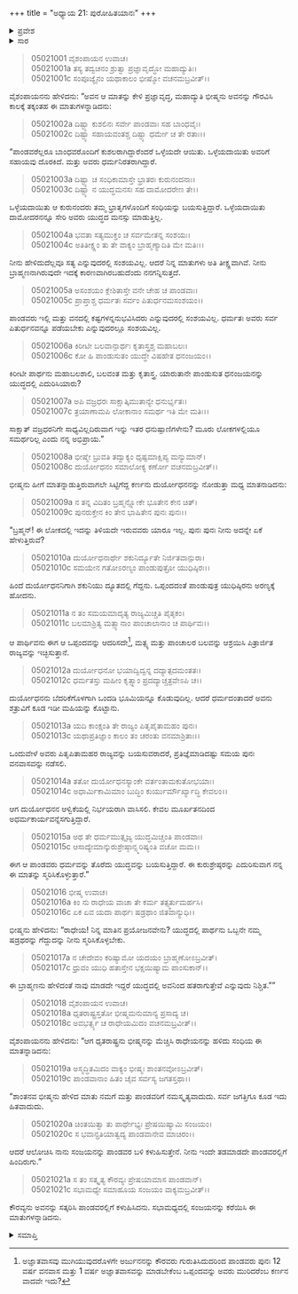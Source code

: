+++
title = "ಅಧ್ಯಾಯ 21: ಪುರೋಹಿತಯಾನಃ"
+++

<details><summary>ಪ್ರವೇಶ</summary>


।।   ಓಂ ಓಂ ನಮೋ ನಾರಾಯಣಾಯ।।   ಶ್ರೀ ವೇದವ್ಯಾಸಾಯ ನಮಃ ।।

ಶ್ರೀ ಕೃಷ್ಣದ್ವೈಪಾಯನ ವೇದವ್ಯಾಸ ವಿರಚಿತ  

**ಶ್ರೀ ಮಹಾಭಾರತ**

**ಉದ್ಯೋಗ ಪರ್ವ**

**ಸೇನೋದ್ಯೋಗ ಪರ್ವ**

**ಅಧ್ಯಾಯ 21**

</details>


<details><summary>ಸಾರ</summary>

ದೂತನು ಹೇಳಿದುದೆಲ್ಲವೂ ಸತ್ಯವಾಗಿದ್ದರೂ ಅವನು ಬ್ರಾಹ್ಮಣನಾಗಿರುವುದರಿಂದ ಮಾತು ತೀಕ್ಷ್ಣವಾಗಿದೆಯೆಂದೂ, ಅರ್ಜುನನನ್ನು ಎದುರಿಸುವ ಸಮರ್ಥರು ಯಾರೂ ಇಲ್ಲವೆಂದು ಭೀಷ್ಮನು ಸಭೆಯಲ್ಲಿ ನುಡಿದುದು (1-7). ಅಷ್ಟರಲ್ಲಿಯೇ ಕರ್ಣನು ಮಧ್ಯ ಮಾತನಾಡುತ್ತಾ ಒಪ್ಪಂದವನ್ನು ಆದರಿಸದೇ ಪಾಂಡವರು ಬಲವನ್ನು ಒಟ್ಟುಗೂಡಿಸಿ ರಾಜ್ಯವನ್ನು ಕೇಳುತ್ತಿದ್ದಾರೆಂದೂ, ಆದರೆ ದುರ್ಯೋಧನನು ಬೆದರಿಕೆಗೆ ಒಳಗಾಗಿ ಒಂದಡಿ ಭೂಮಿಯನ್ನೂ ಕೊಡುವುದಿಲ್ಲವೆಂದೂ ಹೇಳುವುದು (8-15). ಭೀಷ್ಮನು ರಾಧೇಯನನ್ನು ಅಲ್ಲಗಳೆದು ದೂತನು ಹೇಳಿದುದನ್ನು ಸಮರ್ಥಿಸಲು ಧೃತರಾಷ್ಟ್ರನು ಆಲೋಚಿಸಿ ಸಂಜಯನನ್ನು ಪಾಂಡವರ ಬಳಿ ಕಳುಹಿಸುತ್ತೇನೆಂದು ಹೇಳಿ ದೂತನನ್ನು ಸತ್ಕರಿಸಿ ಕಳುಹಿಸಿದುದು (16-21).

</details>


> 05021001 ವೈಶಂಪಾಯನ ಉವಾಚ।  
05021001a ತಸ್ಯ ತದ್ವಚನಂ ಶ್ರುತ್ವಾ ಪ್ರಜ್ಞಾವೃದ್ಧೋ ಮಹಾದ್ಯುತಿಃ।  
05021001c ಸಂಪೂಜ್ಯೈನಂ ಯಥಾಕಾಲಂ ಭೀಷ್ಮೋ ವಚನಮಬ್ರವೀತ್।।

ವೈಶಂಪಾಯನನು ಹೇಳಿದನು: “ಅವನ ಆ ಮಾತನ್ನು ಕೇಳಿ ಪ್ರಜ್ಞಾವೃದ್ಧ, ಮಹಾದ್ಯುತಿ ಭೀಷ್ಮನು ಅವನನ್ನು ಗೌರವಿಸಿ ಕಾಲಕ್ಕೆ ತಕ್ಕಂತಹ ಈ ಮಾತುಗಳನ್ನಾಡಿದನು:

> 05021002a ದಿಷ್ಟ್ಯಾ ಕುಶಲಿನಃ ಸರ್ವೇ ಪಾಂಡವಾಃ ಸಹ ಬಾಂಧವೈಃ।  
05021002c ದಿಷ್ಟ್ಯಾ ಸಹಾಯವಂತಶ್ಚ ದಿಷ್ಟ್ಯಾ ಧರ್ಮೇ ಚ ತೇ ರತಾಃ।।

“ಪಾಂಡವರೆಲ್ಲರೂ ಬಾಂಧವರೊಂದಿಗೆ ಕುಶಲರಾಗಿದ್ದಾರೆಂದರೆ ಒಳ್ಳೆಯದೇ ಆಯಿತು. ಒಳ್ಳೆಯದಾಯಿತು ಅವರಿಗೆ ಸಹಾಯವು ದೊರಕಿದೆ. ಮತ್ತು ಅವರು ಧರ್ಮನಿರತರಾಗಿದ್ದಾರೆ.

> 05021003a ದಿಷ್ಟ್ಯಾ ಚ ಸಂಧಿಕಾಮಾಸ್ತೇ ಭ್ರಾತರಃ ಕುರುನಂದನಾಃ।  
05021003c ದಿಷ್ಟ್ಯಾ ನ ಯುದ್ಧಮನಸಃ ಸಹ ದಾಮೋದರೇಣ ತೇ।।

ಒಳ್ಳೆಯದಾಯಿತು ಆ ಕುರುನಂದರು ತಮ್ಮ ಭ್ರಾತೃಗಳೊಂದಿಗೆ ಸಂಧಿಯನ್ನು ಬಯಸುತ್ತಿದ್ದಾರೆ. ಒಳ್ಳೆಯದಾಯಿತು ದಾಮೋದರನನ್ನೂ ಸೇರಿ ಅವರು ಯುದ್ಧದ ಮನಸ್ಸು ಮಾಡುತ್ತಿಲ್ಲ.

> 05021004a ಭವತಾ ಸತ್ಯಮುಕ್ತಂ ಚ ಸರ್ವಮೇತನ್ನ ಸಂಶಯಃ।   
05021004c ಅತಿತೀಕ್ಷ್ಣಂ ತು ತೇ ವಾಕ್ಯಂ ಬ್ರಾಹ್ಮಣ್ಯಾದಿತಿ ಮೇ ಮತಿಃ।।

ನೀನು ಹೇಳಿದುದೆಲ್ಲವೂ ಸತ್ಯ ಎನ್ನುವುದರಲ್ಲಿ ಸಂಶಯವಿಲ್ಲ. ಆದರೆ ನಿನ್ನ ಮಾತುಗಳು ಅತಿ ತೀಕ್ಷ್ಣವಾಗಿವೆ. ನೀನು ಬ್ರಾಹ್ಮಣನಾಗಿರುವುದೇ ಇದಕ್ಕೆ ಕಾರಣವಾಗಿರಬಹುದೆಂದು ನನಗನ್ನಿಸುತ್ತದೆ.

> 05021005a ಅಸಂಶಯಂ ಕ್ಲೇಶಿತಾಸ್ತೇ ವನೇ ಚೇಹ ಚ ಪಾಂಡವಾಃ।  
05021005c ಪ್ರಾಪ್ತಾಶ್ಚ ಧರ್ಮತಃ ಸರ್ವಂ ಪಿತುರ್ಧನಮಸಂಶಯಂ।।

ಪಾಂಡವರು ಇಲ್ಲಿ ಮತ್ತು ವನದಲ್ಲಿ ಕಷ್ಟಗಳನ್ನನುಭವಿಸಿದರು ಎನ್ನುವುದರಲ್ಲಿ ಸಂಶಯವಿಲ್ಲ. ಧರ್ಮತಃ ಅವರು ಸರ್ವ ಪಿತುರ್ಧನವನ್ನೂ ಪಡೆಯಬೇಕು ಎನ್ನುವುದರಲ್ಲೂ ಸಂಶಯವಿಲ್ಲ.

> 05021006a ಕಿರೀಟೀ ಬಲವಾನ್ಪಾರ್ಥಃ ಕೃತಾಸ್ತ್ರಶ್ಚ ಮಹಾಬಲಃ।  
05021006c ಕೋ ಹಿ ಪಾಂಡುಸುತಂ ಯುದ್ಧೇ ವಿಷಹೇತ ಧನಂಜಯಂ।।

ಕಿರೀಟೀ ಪಾರ್ಥನು ಮಹಾಬಲಶಾಲಿ, ಬಲವಂತ ಮತ್ತು ಕೃತಾಸ್ತ್ರ. ಯಾರುತಾನೇ ಪಾಂಡುಸುತ ಧನಂಜಯನನ್ನು ಯುದ್ಧದಲ್ಲಿ ಎದುರಿಸಿಯಾರು?

> 05021007a ಅಪಿ ವಜ್ರಧರಃ ಸಾಕ್ಷಾತ್ಕಿಮುತಾನ್ಯೇ ಧನುರ್ಭೃತಃ।   
05021007c ತ್ರಯಾಣಾಮಪಿ ಲೋಕಾನಾಂ ಸಮರ್ಥ ಇತಿ ಮೇ ಮತಿಃ।।

ಸಾಕ್ಷಾತ್ ವಜ್ರಧರನಿಗೇ ಸಾಧ್ಯವಿಲ್ಲದಿರುವಾಗ ಇನ್ನು ಇತರ ಧನುಷ್ಪಾಣಿಗಳೇನು? ಮೂರು ಲೋಕಗಳಲ್ಲಿಯೂ ಸಮರ್ಥರಿಲ್ಲ ಎಂದು ನನ್ನ ಅಭಿಪ್ರಾಯ.”

> 05021008a ಭೀಷ್ಮೇ ಬ್ರುವತಿ ತದ್ವಾಕ್ಯಂ ಧೃಷ್ಟಮಾಕ್ಷಿಪ್ಯ ಮನ್ಯುಮಾನ್।  
05021008c ದುರ್ಯೋಧನಂ ಸಮಾಲೋಕ್ಯ ಕರ್ಣೋ ವಚನಮಬ್ರವೀತ್।।

ಭೀಷ್ಮನು ಹೀಗೆ ಮಾತನ್ನಾಡುತ್ತಿರುವಾಗಲೇ ಸಿಟ್ಟಿಗೆದ್ದ ಕರ್ಣನು ದುರ್ಯೋಧನನನ್ನು ನೋಡುತ್ತಾ ಮಧ್ಯ ಮಾತನಾಡಿದನು:

> 05021009a ನ ತನ್ನ ವಿದಿತಂ ಬ್ರಹ್ಮನ್ಲ್ಲೋಕೇ ಭೂತೇನ ಕೇನ ಚಿತ್।  
05021009c ಪುನರುಕ್ತೇನ ಕಿಂ ತೇನ ಭಾಷಿತೇನ ಪುನಃ ಪುನಃ।।

“ಬ್ರಹ್ಮನ್! ಈ ಲೋಕದಲ್ಲಿ ಇದನ್ನು ತಿಳಿಯದೇ ಇರುವವರು ಯಾರೂ ಇಲ್ಲ. ಪುನಃ ಪುನಃ ನೀನು ಅದನ್ನೇ ಏಕೆ ಹೇಳುತ್ತಿರುವೆ?

> 05021010a ದುರ್ಯೋಧನಾರ್ಥೇ ಶಕುನಿರ್ದ್ಯೂತೇ ನಿರ್ಜಿತವಾನ್ಪುರಾ।  
05021010c ಸಮಯೇನ ಗತೋಽರಣ್ಯಂ ಪಾಂಡುಪುತ್ರೋ ಯುಧಿಷ್ಠಿರಃ।।

ಹಿಂದೆ ದುರ್ಯೋಧನನಿಗಾಗಿ ಶಕುನಿಯು ದ್ಯೂತದಲ್ಲಿ ಗೆದ್ದನು. ಒಪ್ಪಂದದಂತೆ ಪಾಂಡುಪುತ್ರ ಯುಧಿಷ್ಠಿರನು ಅರಣ್ಯಕ್ಕೆ ಹೋದನು.

> 05021011a ನ ತಂ ಸಮಯಮಾದೃತ್ಯ ರಾಜ್ಯಮಿಚ್ಚತಿ ಪೈತೃಕಂ।  
05021011c ಬಲಮಾಶ್ರಿತ್ಯ ಮತ್ಸ್ಯಾನಾಂ ಪಾಂಚಾಲಾನಾಂ ಚ ಪಾರ್ಥಿವಃ।।

ಆ ಪಾರ್ಥಿವನು ಈಗ ಆ ಒಪ್ಪಂದವನ್ನು ಆದರಿಸದೇ[^1], ಮತ್ಸ್ಯ ಮತ್ತು ಪಾಂಚಾಲರ ಬಲವನ್ನು ಆಶ್ರಯಿಸಿ ಪಿತ್ರಾರ್ಜಿತ ರಾಜ್ಯವನ್ನು ಇಚ್ಛಿಸುತ್ತಾನೆ.

> 05021012a ದುರ್ಯೋಧನೋ ಭಯಾದ್ವಿದ್ವನ್ನ ದದ್ಯಾತ್ಪದಮಂತತಃ।  
05021012c ಧರ್ಮತಸ್ತು ಮಹೀಂ ಕೃತ್ಸ್ನಾಂ ಪ್ರದದ್ಯಾಚ್ಚತ್ರವೇಽಪಿ ಚ।।

ದುರ್ಯೋಧನನು ಬೆದರಿಕೆಗೊಳಗಾಗಿ ಒಂದಡಿ ಭೂಮಿಯನ್ನೂ ಕೊಡುವುದಿಲ್ಲ. ಆದರೆ ಧರ್ಮದಂತಾದರೆ ಅವನು ಶತ್ರುವಿಗೆ ಕೂಡ ಇಡೀ ಮಹಿಯನ್ನು ಕೊಟ್ಟಾನು.

> 05021013a ಯದಿ ಕಾಂಕ್ಷಂತಿ ತೇ ರಾಜ್ಯಂ ಪಿತೃಪೈತಾಮಹಂ ಪುನಃ।  
05021013c ಯಥಾಪ್ರತಿಜ್ಞಾಂ ಕಾಲಂ ತಂ ಚರಂತು ವನಮಾಶ್ರಿತಾಃ।।

ಒಂದುವೇಳೆ ಅವರು ಪಿತೃಪಿತಾಮಹರ ರಾಜ್ಯವನ್ನು ಬಯಸುವರಾದರೆ, ಪ್ರತಿಜ್ಞೆಮಾಡಿದಷ್ಟು ಸಮಯ ಪುನಃ ವನವಾಸವನ್ನು ನಡೆಸಲಿ.

> 05021014a ತತೋ ದುರ್ಯೋಧನಸ್ಯಾಂಕೇ ವರ್ತಂತಾಮಕುತೋಭಯಾಃ।  
05021014c ಅಧಾರ್ಮಿಕಾಮಿಮಾಂ ಬುದ್ಧಿಂ ಕುರ್ಯುರ್ಮೌರ್ಖ್ಯಾದ್ಧಿ ಕೇವಲಂ।।

ಆಗ ದುರ್ಯೋಧನನ ಆಳ್ವಿಕೆಯಲ್ಲಿ ನಿರ್ಭಯರಾಗಿ ವಾಸಿಸಲಿ. ಕೇವಲ ಮೂರ್ಖತನದಿಂದ ಅಧರ್ಮಕಾರ್ಯವನ್ನೆಸಗುತ್ತಿದ್ದಾರೆ.

> 05021015a ಅಥ ತೇ ಧರ್ಮಮುತ್ಸೃಜ್ಯ ಯುದ್ಧಮಿಚ್ಚಂತಿ ಪಾಂಡವಾಃ।  
05021015c ಆಸಾದ್ಯೇಮಾನ್ಕುರುಶ್ರೇಷ್ಠಾನ್ಸ್ಮರಿಷ್ಯಂತಿ ವಚೋ ಮಮ।।

ಈಗ ಆ ಪಾಂಡವರು ಧರ್ಮವನ್ನು ತೊರೆದು ಯುದ್ಧವನ್ನು ಬಯಸುತ್ತಿದ್ದಾರೆ. ಈ ಕುರುಶ್ರೇಷ್ಠರನ್ನು ಎದುರಿಸುವಾಗ ನನ್ನ ಈ ಮಾತನ್ನು ಸ್ಮರಿಸಿಕೊಳ್ಳುತ್ತಾರೆ.”

> 05021016 ಭೀಷ್ಮ ಉವಾಚ।  
05021016a ಕಿಂ ನು ರಾಧೇಯ ವಾಚಾ ತೇ ಕರ್ಮ ತತ್ಸ್ಮರ್ತುಮರ್ಹಸಿ।  
05021016c ಏಕ ಏವ ಯದಾ ಪಾರ್ಥಃ ಷಡ್ರಥಾಂ ಜಿತವಾನ್ಯುಧಿ।।

ಭೀಷ್ಮನು ಹೇಳಿದನು: “ರಾಧೇಯ! ನಿನ್ನ ಮಾತಿನ ಪ್ರಯೋಜನವೇನು? ಯುದ್ಧದಲ್ಲಿ ಪಾರ್ಥನು ಒಬ್ಬನೇ ನಮ್ಮ ಷಡ್ರಥರನ್ನು ಗೆದ್ದುದನ್ನು ನೀನು ಸ್ಮರಿಸಿಕೊಳ್ಳಬೇಕು.

> 05021017a ನ ಚೇದೇವಂ ಕರಿಷ್ಯಾಮೋ ಯದಯಂ ಬ್ರಾಹ್ಮಣೋಽಬ್ರವೀತ್।  
05021017c ಧ್ರುವಂ ಯುಧಿ ಹತಾಸ್ತೇನ ಭಕ್ಷಯಿಷ್ಯಾಮ ಪಾಂಸುಕಾನ್।।

ಈ ಬ್ರಾಹ್ಮಣನು ಹೇಳಿದಂತೆ ನಾವು ಮಾಡದೇ ಇದ್ದರೆ ಯುದ್ಧದಲ್ಲಿ ಅವನಿಂದ ಹತರಾಗುತ್ತೇವೆ ಎನ್ನುವುದು ನಿಶ್ಚಿತ.””

> 05021018 ವೈಶಂಪಾಯನ ಉವಾಚ।  
05021018a ಧೃತರಾಷ್ಟ್ರಸ್ತತೋ ಭೀಷ್ಮಮನುಮಾನ್ಯ ಪ್ರಸಾದ್ಯ ಚ।  
05021018c ಅವಭರ್ತ್ಸ್ಯ ಚ ರಾಧೇಯಮಿದಂ ವಚನಮಬ್ರವೀತ್।।

ವೈಶಂಪಾಯನನು ಹೇಳಿದನು: “ಆಗ ಧೃತರಾಷ್ಟ್ರನು ಭೀಷ್ಮನನ್ನು ಮೆಚ್ಚಿಸಿ ರಾಧೇಯನನ್ನು ಹಳಿದು ಸಂಧಿಯ ಈ ಮಾತನ್ನಾಡಿದನು:

> 05021019a ಅಸ್ಮದ್ಧಿತಮಿದಂ ವಾಕ್ಯಂ ಭೀಷ್ಮಃ ಶಾಂತನವೋಽಬ್ರವೀತ್।  
05021019c ಪಾಂಡವಾನಾಂ ಹಿತಂ ಚೈವ ಸರ್ವಸ್ಯ ಜಗತಸ್ತಥಾ।।

“ಶಾಂತನವ ಭೀಷ್ಮನು ಹೇಳಿದ ಮಾತು ನಮಗೆ ಮತ್ತು ಪಾಂಡವರಿಗೆ ನಮಸ್ಕೃತ್ಯವಾದುದು. ಸರ್ವ ಜಗತ್ತಿಗೂ ಕೂಡ ಇದು ಹಿತವಾದುದು.

> 05021020a ಚಿಂತಯಿತ್ವಾ ತು ಪಾರ್ಥೇಭ್ಯಃ ಪ್ರೇಷಯಿಷ್ಯಾಮಿ ಸಂಜಯಂ।  
05021020c ಸ ಭವಾನ್ಪ್ರತಿಯಾತ್ವದ್ಯ ಪಾಂಡವಾನೇವ ಮಾಚಿರಂ।।

ಆದರೆ ಆಲೋಚಿಸಿ ನಾನು ಸಂಜಯನನ್ನು ಪಾಂಡವರ ಬಳಿ ಕಳುಹಿಸುತ್ತೇನೆ. ನೀನು ಇಂದೇ ತಡಮಾಡದೇ ಪಾಂಡವರಲ್ಲಿಗೆ ಹಿಂದಿರುಗು.”

> 05021021a ಸ ತಂ ಸತ್ಕೃತ್ಯ ಕೌರವ್ಯಃ ಪ್ರೇಷಯಾಮಾಸ ಪಾಂಡವಾನ್।   
05021021c ಸಭಾಮಧ್ಯೇ ಸಮಾಹೂಯ ಸಂಜಯಂ ವಾಕ್ಯಮಬ್ರವೀತ್।।

ಕೌರವ್ಯನು ಅವನನ್ನು ಸತ್ಕರಿಸಿ ಪಾಂಡವರಲ್ಲಿಗೆ ಕಳುಹಿಸಿದನು. ಸಭಾಮಧ್ಯದಲ್ಲಿ ಸಂಜಯನನ್ನು ಕರೆಯಿಸಿ ಈ ಮಾತುಗಳನ್ನಾಡಿದನು.


<details><summary>ಸಮಾಪ್ತಿ</summary>


ಇತಿ ಶ್ರೀ ಮಹಾಭಾರತೇ ಉದ್ಯೋಗ ಪರ್ವಣಿ ಸೇನೋದ್ಯೋಗ ಪರ್ವಣಿ ಪುರೋಹಿತಯಾನೇ ಏಕವಿಂಶೋಽಧ್ಯಾಯಃ।  
ಇದು ಶ್ರೀ ಮಹಾಭಾರತದಲ್ಲಿ ಉದ್ಯೋಗ ಪರ್ವದಲ್ಲಿ ಸೇನೋದ್ಯೋಗ ಪರ್ವದಲ್ಲಿ ಪುರೋಹಿತಯಾನದಲ್ಲಿ ಇಪ್ಪತ್ತೊಂದನೆಯ ಅಧ್ಯಾಯವು.
ಇತಿ ಶ್ರೀ ಮಹಾಭಾರತೇ ಉದ್ಯೋಗ ಪರ್ವಣಿ ಸೇನೋದ್ಯೋಗ ಪರ್ವಃ।  
ಇದು ಶ್ರೀ ಮಹಾಭಾರತದಲ್ಲಿ ಉದ್ಯೋಗ ಪರ್ವದಲ್ಲಿ ಸೇನೋದ್ಯೋಗ ಪರ್ವವು।  
ಇದೂವರೆಗಿನ ಒಟ್ಟು ಮಹಾಪರ್ವಗಳು-4/18, ಉಪಪರ್ವಗಳು-49/100, ಅಧ್ಯಾಯಗಳು-684/1995, ಶ್ಲೋಕಗಳು-22286/73784.

</details>

[^1]: ಅಜ್ಞಾತವಾಸವು ಮುಗಿಯುವುದರೊಳಗೇ ಅರ್ಜುನನನ್ನು ಕೌರವರು ಗುರುತಿಸಿದುದರಿಂದ ಪಾಂಡವರು ಪುನಃ 12 ವರ್ಷ ವನವಾಸ ಮತ್ತು 1 ವರ್ಷ ಅಜ್ಞಾತವಾಸವನ್ನು ಮಾಡಬೇಕೆಂಬ ಒಪ್ಪಂದವನ್ನು ಅವರು ಮುರಿದರೆಂಬ ಕರ್ಣನ ವಾದವೇ ಇದು? 
